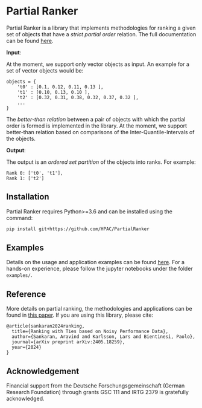 # Partial Ranker

Partial Ranker is a library that implements methodologies for ranking a given set of objects that have a *strict partial order* relation. The full documentation can be found [here](https://hpac.github.io/PartialRanker/).

**Input**:

At the moment, we support only vector objects as input. An example for a set of vector objects would be:

```
objects = {
    't0' : [0.1, 0.12, 0.11, 0.13 ],
    't1' : [0.10, 0.13, 0.10 ],
    't2' : [0.32, 0.31, 0.38, 0.32, 0.37, 0.32 ],
    ...
}
```
The *better-than relation* between a pair of objects with which the partial order is formed is implemented in the library. At the moment, we support better-than relation based on comparisons of the Inter-Quantile-Intervals of the objects.

**Output**:

The output is an *ordered set partition* of the objects into ranks. For example:

```
Rank 0: ['t0', 't1'],
Rank 1: ['t2']
```

## Installation

Partial Ranker requires Python>=3.6 and can be installed using the command:

```bash
pip install git+https://github.com/HPAC/PartialRanker
```
## Examples

Details on the usage and application examples can be found [here](https://hpac.github.io/PartialRanker/notebooks-usage/01U_Usage.html). For a hands-on experience, please follow the jupyter notebooks under the folder ``examples/``.

## Reference

More details on partial ranking, the methodologies and applications can be found in [this paper](https://arxiv.org/abs/2405.18259). If you are using this library, please cite:

```
@article{sankaran2024ranking,
  title={Ranking with Ties based on Noisy Performance Data},
  author={Sankaran, Aravind and Karlsson, Lars and Bientinesi, Paolo},
  journal={arXiv preprint arXiv:2405.18259},
  year={2024}
}
```

## Acknowledgement

Financial support from the Deutsche Forschungsgemeinschaft (German Research Foundation) through grants GSC 111 and IRTG 2379 is gratefully acknowledged.